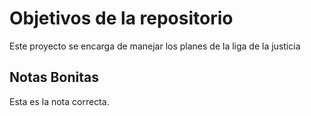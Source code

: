 # Objetivos de la repositorio

Este proyecto se encarga de manejar los planes de la liga de la justicia


## Notas Bonitas
Esta es la nota correcta.
